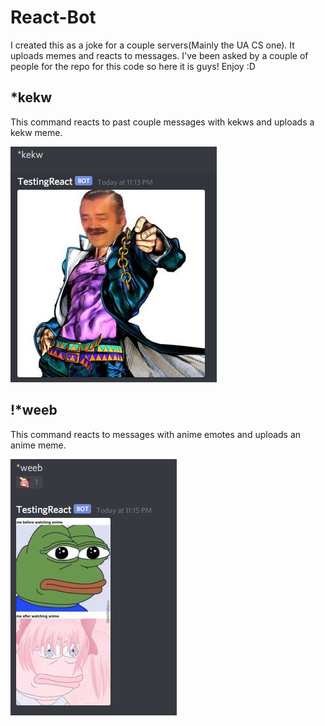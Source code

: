 # React-Bot
I created this as a joke for a couple servers(Mainly the UA CS one). It uploads memes and reacts to messages. I've been asked by a couple of people for the repo for this code so here it is guys! Enjoy :D

## *kekw
This command reacts to past couple messages with kekws and uploads a kekw meme.

![example output](https://github.com/Mcheung7272/React-Bot/blob/main/ImagePreviews/kekwShow.png "Example Output")

## !*weeb
This command reacts to messages with anime emotes and uploads an anime meme. 

![example output](https://github.com/Mcheung7272/React-Bot/blob/main/ImagePreviews/weebshow.png "Example Output")
